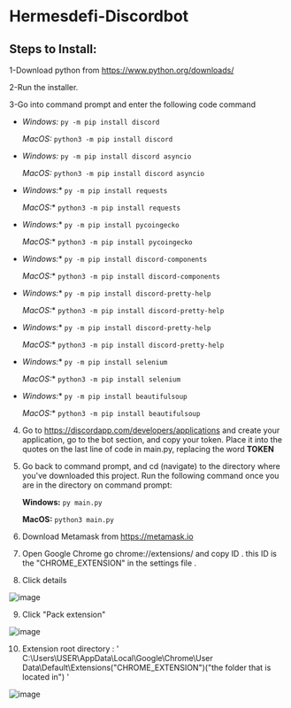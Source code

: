 # Hermesdefi-Discordbot

## Steps to Install:

1-Download python from https://www.python.org/downloads/

2-Run the installer.

3-Go into command prompt and enter the following code command

* *Windows:* ```py -m pip install discord```
 
  *MacOS:* ```python3 -m pip install discord```

* *Windows:* `py -m pip install discord asyncio`

   *MacOS:* `python3 -m pip install discord asyncio`

* *Windows:** `py -m pip install requests`
 
  *MacOS:** `python3 -m pip install requests`

* *Windows:** `py -m pip install pycoingecko`
 
  *MacOS:** `python3 -m pip install pycoingecko`
  
* *Windows:** `py -m pip install discord-components`

  *MacOS:** `python3 -m pip install discord-components`

* *Windows:** `py -m pip install discord-pretty-help`

  *MacOS:** `python3 -m pip install discord-pretty-help`

* *Windows:** `py -m pip install discord-pretty-help`

  *MacOS:** `python3 -m pip install discord-pretty-help`

* *Windows:** `py -m pip install selenium`
 
  *MacOS:** `python3 -m pip install selenium`
  
* *Windows:** `py -m pip install beautifulsoup`
 
  *MacOS:** `python3 -m pip install beautifulsoup`  
     
4. Go to https://discordapp.com/developers/applications and create your application, go to the bot section, and copy your token. Place it into the quotes on the last line of code in main.py, replacing the word **TOKEN**


5. Go back to command prompt, and cd (navigate) to the directory where you've downloaded this project. Run the following command once you are in the directory on command prompt:

      **Windows:** `py main.py`
      
      **MacOS:** `python3 main.py`

6. Download Metamask from https://metamask.io

7. Open Google Chrome go chrome://extensions/ and copy ID . this ID is the "CHROME_EXTENSION" in the settings file . 

8. Click details 

![image](https://user-images.githubusercontent.com/96955054/167255985-1fff34f3-b6dd-4776-a017-4fcdbd4c0ff6.png)

9. Click "Pack extension"

![image](https://user-images.githubusercontent.com/96955054/167256096-95622108-315c-48ae-832d-1815dd6d64b9.png)

10. Extension root directory : ' C:\Users\USER\AppData\Local\Google\Chrome\User Data\Default\Extensions\("CHROME_EXTENSION")\("the folder that is located in") '


![image](https://user-images.githubusercontent.com/96955054/167256152-f0947b37-0f4e-4b4c-b582-943140085f93.png)

